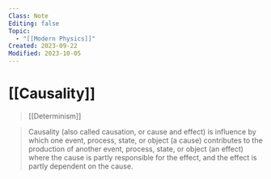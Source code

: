 ```yaml
---
Class: Note
Editing: false
Topic:
  - "[[Modern Physics]]"
Created: 2023-09-22
Modified: 2023-10-05
---
```


# [[Causality]]

> [[Determinism]]

> Causality (also called causation, or cause and effect) is influence by which one event, process, state, or object (a cause) contributes to the production of another event, process, state, or object (an effect) where the cause is partly responsible for the effect, and the effect is partly dependent on the cause.
